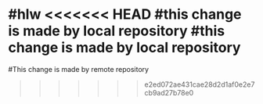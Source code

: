 #hlw
<<<<<<< HEAD
#this change is made by local repository
#this change is made by local repository
=======
#This change is made by remote repository
>>>>>>> e2ed072ae431cae28d2d1af0e2e7cb9ad27b78e0
